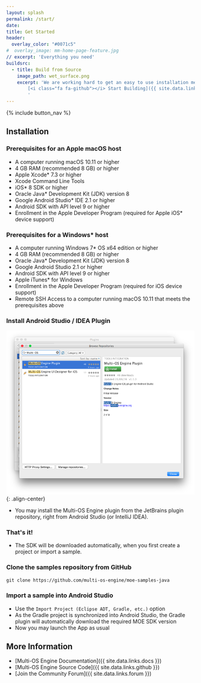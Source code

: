 ```yaml
---
layout: splash
permalink: /start/
date:
title: Get Started
header:
  overlay_color: "#0071c5"
#  overlay_image: mm-home-page-feature.jpg
// excerpt: 'Everything you need'
buildsrc:
  - title: Build from Source
    image_path: wet_surface.png
    excerpt: 'We are working hard to get an easy to use installation method ready. In the meantime you can build MOE from source.<br /><br />
        [<i class="fa fa-github"></i> Start Building]({{ site.data.links.github }}){: .btn .btn--large}&nbsp;
        '
---
```


{% include button_nav %}

## Installation

### Prerequisites for an Apple macOS host

*   A computer running macOS 10.11 or higher
*   4 GB RAM (recommended 8 GB) or higher
*   Apple Xcode* 7.3 or higher
*   Xcode Command Line Tools
*   iOS* 8 SDK or higher
*   Oracle Java* Development Kit (JDK) version 8
*   Google Android Studio* IDE 2.1 or higher
*   Android SDK with API level 9 or higher
*   Enrollment in the Apple Developer Program (required for Apple iOS* device support)

### Prerequisites for a Windows* host

*   A computer running Windows 7* OS x64 edition or higher
*   4 GB RAM (recommended 8 GB) or higher
*   Oracle Java* Development Kit (JDK) version 8
*   Google Android Studio 2.1 or higher
*   Android SDK with API level 9 or higher
*   Apple iTunes* for Windows
*   Enrollment in the Apple Developer Program (required for iOS device support)
*   Remote SSH Access to a computer running macOS 10.11 that meets the prerequisites above

### Install Android Studio / IDEA Plugin

![image-center](/images/features/android-studio-install.png){: .align-center}

* You may install the Multi-OS Engine plugin from the JetBrains plugin repository, right from Android Studio (or IntelliJ IDEA).

### That's it! 

* The SDK will be downloaded automatically, when you first create a project or import a sample. 

### Clone the samples repository from GitHub


```
git clone https://github.com/multi-os-engine/moe-samples-java
```

### Import a sample into Android Studio

* Use the ``Import Project (Eclipse ADT, Gradle, etc.)`` option
* As the Gradle project is synchronized into Android Studio, the Gradle plugin will automatically download the required MOE SDK version
* Now you may launch the App as usual

## More Information

* [Multi-OS Engine Documentation]({{ site.data.links.docs }})
* [Multi-OS Engine Source Code]({{ site.data.links.github }})
* [Join the Community Forum]({{ site.data.links.forum }})
